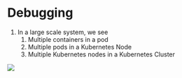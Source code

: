 # Debugging

1. In a large scale system, we see
    1. Multiple containers in a pod
    2. Multiple pods in a Kubernetes Node
    3. Multiple Kubernetes nodes in a Kubernetes Cluster

<img src="https://user-images.githubusercontent.com/6856382/219900552-16cc078b-8e81-40cc-a5af-d0c47523c38a.png"/>

